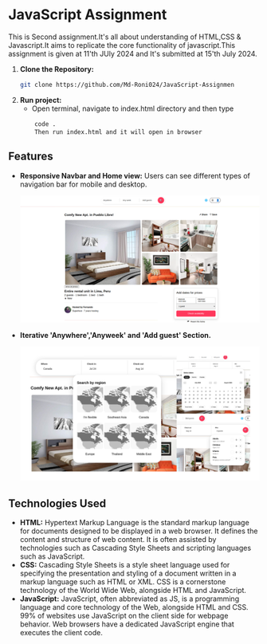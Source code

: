 # JavaScript Assignment
This is Second assignment.It's all about understanding of HTML,CSS & Javascript.It aims to replicate the core functionality of javascript.This assignment is given at 11'th JUly 2024 and It's submitted at 15'th July 2024.
1. **Clone the Repository:**
   ```bash
   git clone https://github.com/Md-Roni024/JavaScript-Assignmen
   ```
4. **Run project:**
   - Open terminal, navigate to index.html directory and then type
   ```
       code .
       Then run index.html and it will open in browser
   ```

## Features
- **Responsive Navbar and Home view:** Users can see different types of navigation bar for mobile and desktop.

  ![Navbar & Home View](/navbar_home_view.png)

- **Iterative 'Anywhere','Anyweek' and 'Add guest' Section.** 

  ![Anywher,Anyweeks,Add guest](/add_guest.png)


## Technologies Used

- **HTML:** Hypertext Markup Language is the standard markup language for documents designed to be displayed in a web browser. It defines the content and structure of web content. It is often assisted by technologies such as Cascading Style Sheets and scripting languages such as JavaScript.
- **CSS:** Cascading Style Sheets is a style sheet language used for specifying the presentation and styling of a document written in a markup language such as HTML or XML. CSS is a cornerstone technology of the World Wide Web, alongside HTML and JavaScript.
- **JavaScript:** JavaScript, often abbreviated as JS, is a programming language and core technology of the Web, alongside HTML and CSS. 99% of websites use JavaScript on the client side for webpage behavior. Web browsers have a dedicated JavaScript engine that executes the client code.
